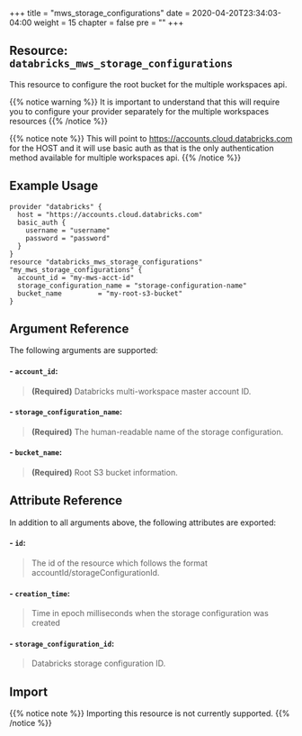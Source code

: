 +++
title = "mws_storage_configurations"
date = 2020-04-20T23:34:03-04:00
weight = 15
chapter = false
pre = ""
+++


## Resource: `databricks_mws_storage_configurations`

This resource to configure the root bucket for the multiple workspaces api.

{{% notice warning %}}
It is important to understand that this will require you to configure your provider separately for the 
multiple workspaces resources
{{% /notice %}}

{{% notice note %}}
This will point to https://accounts.cloud.databricks.com for the HOST and it will use basic auth 
as that is the only authentication method available for multiple workspaces api.
{{% /notice %}}


## Example Usage

````hcl
provider "databricks" {
  host = "https://accounts.cloud.databricks.com"
  basic_auth {
    username = "username"
    password = "password"
  }
}
resource "databricks_mws_storage_configurations" "my_mws_storage_configurations" {
  account_id = "my-mws-acct-id"
  storage_configuration_name = "storage-configuration-name"
  bucket_name         = "my-root-s3-bucket"
}
````
## Argument Reference

The following arguments are supported:

#### - `account_id`:
> **(Required)** Databricks multi-workspace master account ID.

#### - `storage_configuration_name`:
> **(Required)** The human-readable name of the storage configuration.
                 
#### - `bucket_name`:
> **(Required)** Root S3 bucket information. 


## Attribute Reference

In addition to all arguments above, the following attributes are exported:

#### - `id`:
> The id of the resource which follows the format accountId/storageConfigurationId.

#### - `creation_time`:
> Time in epoch milliseconds when the storage configuration was created

#### - `storage_configuration_id`:
> Databricks storage configuration ID.



## Import

{{% notice note %}}
Importing this resource is not currently supported.
{{% /notice %}}
